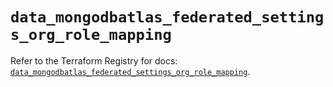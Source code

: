 # `data_mongodbatlas_federated_settings_org_role_mapping`

Refer to the Terraform Registry for docs: [`data_mongodbatlas_federated_settings_org_role_mapping`](https://registry.terraform.io/providers/mongodb/mongodbatlas/1.17.2/docs/data-sources/federated_settings_org_role_mapping).
